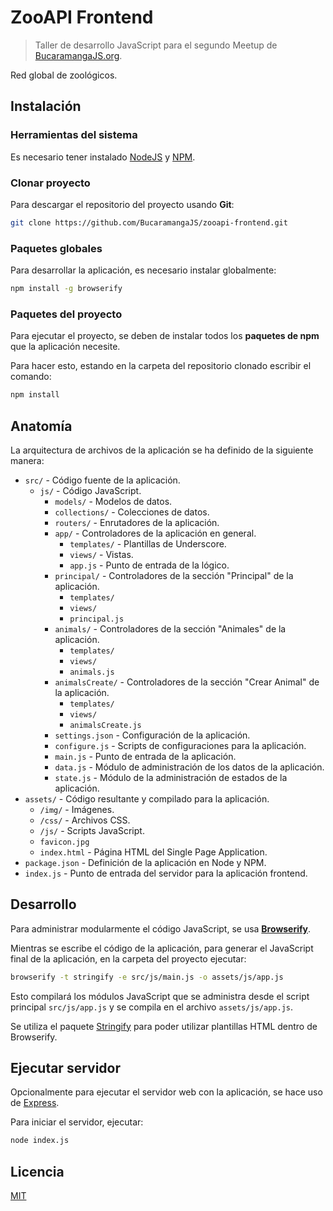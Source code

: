# ZooAPI Frontend

> Taller de desarrollo JavaScript para el segundo Meetup de [BucaramangaJS.org](http://bucaramangajs.org).

Red global de zoológicos.

## Instalación

### Herramientas del sistema

Es necesario tener instalado [NodeJS](http://nodejs.org) y [NPM](http://npmjs.org).

### Clonar proyecto

Para descargar el repositorio del proyecto usando **Git**:

```bash
git clone https://github.com/BucaramangaJS/zooapi-frontend.git
```

### Paquetes globales

Para desarrollar la aplicación, es necesario instalar globalmente:

```bash
npm install -g browserify
```

### Paquetes del proyecto

Para ejecutar el proyecto, se deben de instalar todos los **paquetes de npm** que la aplicación necesite.

Para hacer esto, estando en la carpeta del repositorio clonado escribir el comando:

```bash
npm install
```

## Anatomía

La arquitectura de archivos de la aplicación se ha definido de la siguiente manera:

- `src/` - Código fuente de la aplicación.
  - `js/` - Código JavaScript.
    - `models/` - Modelos de datos.
    - `collections/` - Colecciones de datos.
    - `routers/` - Enrutadores de la aplicación.
    - `app/` - Controladores de la aplicación en general.
      - `templates/` - Plantillas de Underscore.
      - `views/` - Vistas.
      - `app.js` - Punto de entrada de la lógico.
    - `principal/` - Controladores de la sección "Principal" de la aplicación.
      - `templates/`
      - `views/`
      - `principal.js`
    - `animals/` - Controladores de la sección "Animales" de la aplicación.
      - `templates/`
      - `views/`
      - `animals.js`
    - `animalsCreate/` - Controladores de la sección "Crear Animal" de la aplicación.
      - `templates/`
      - `views/`
      - `animalsCreate.js`
    - `settings.json` - Configuración de la aplicación.
    - `configure.js` - Scripts de configuraciones para la aplicación.
    - `main.js` - Punto de entrada de la aplicación.
    - `data.js` - Módulo de administración de los datos de la aplicación.
    - `state.js` - Módulo de la administración de estados de la aplicación.
- `assets/` - Código resultante y compilado para la aplicación.
  - `/img/` - Imágenes.
  - `/css/` - Archivos CSS.
  - `/js/` - Scripts JavaScript.
  - `favicon.jpg`
  - `index.html` - Página HTML del Single Page Application.
- `package.json` - Definición de la aplicación en Node y NPM.
- `index.js` - Punto de entrada del servidor para la aplicación frontend.

## Desarrollo

Para administrar modularmente el código JavaScript, se usa **[Browserify](http://browserify.org/)**.

Mientras se escribe el código de la aplicación, para generar el JavaScript final de la aplicación, en la carpeta del proyecto ejecutar:

```bash
browserify -t stringify -e src/js/main.js -o assets/js/app.js
```

Esto compilará los módulos JavaScript que se administra desde el script principal `src/js/app.js` y se compila en el archivo `assets/js/app.js`.

Se utiliza el paquete [Stringify](https://www.npmjs.com/package/stringify) para poder utilizar plantillas HTML dentro de Browserify.

## Ejecutar servidor

Opcionalmente para ejecutar el servidor web con la aplicación, se hace uso de [Express](http://expressjs.com).

Para iniciar el servidor, ejecutar:

```bash
node index.js
```

## Licencia

[MIT](./LICENSE)
